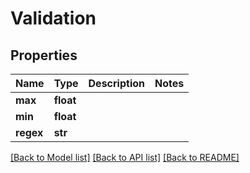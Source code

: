 # Validation

## Properties
Name | Type | Description | Notes
------------ | ------------- | ------------- | -------------
**max** | **float** |  | 
**min** | **float** |  | 
**regex** | **str** |  | 

[[Back to Model list]](../README.md#documentation-for-models) [[Back to API list]](../README.md#documentation-for-api-endpoints) [[Back to README]](../README.md)

